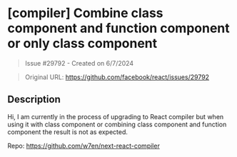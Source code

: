 # [compiler] Combine class component and function component or only class component

> Issue #29792 - Created on 6/7/2024

> Original URL: https://github.com/facebook/react/issues/29792

## Description

Hi,
I am currently in the process of upgrading to React compiler but when using it with class component or combining class component and function component the result is not as expected.
 
Repo: https://github.com/w7en/next-react-compiler

